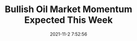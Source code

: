 ---
"title": "Bullish Oil Market Momentum Expected This Week"
"date": "2021-11-2 7:52:56"
"feed_name": "RIGZONE"
"feed_website": "http://www.rigzone.com/"
"feed_rss": "http://www.rigzone.com/news/rss/rigzone_latest.aspx"
"link": "https://www.rigzone.com/news/bullish_oil_market_momentum_expected_this_week-02-nov-2021-166881-article/?rss=true"
"source": "None"
"file": "_posts/2021-1-1-da7e6c0439fc76c0a02bce9d39c9d7d7c0b85fba.md"
"accident": "0"
"drilling": "0"
"dead": "0"
"injured": "0"
"arrested": "0"
"place": "unknown place"
"where": "unknown site"
"causes": "unknown"
"place_uri": "unknown place"
---